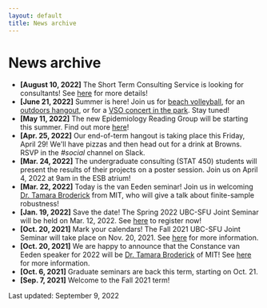 ```yaml
---
layout: default
title: News archive
---
```


# News archive

- **[August 10, 2022]** The Short Term Consulting Service is looking for consultants!
See [here](./consulting) for more details!
- **[June 21, 2022]** Summer is here! Join us for
[beach volleyball](./sports), for an
[outdoors hangout](./hangouts), or for a
[VSO concert in the park](https://www.vancouversymphony.ca/event/the-vso-at-deer-lake/).
Stay tuned!
- **[May 11, 2022]** The new Epidemiology Reading Group will be starting this summer.
Find out more [here](./reading-groups)!
- **[Apr. 25, 2022]** Our end-of-term hangout is taking place this Friday, April 29!
We'll have pizzas and then head out for a drink at Browns.
RSVP in the *#social* channel on Slack.
- **[Mar. 24, 2022]** The undergraduate consulting (STAT 450) students
will present the results of their projects on a poster session.
Join us on April 4, 2022 at 9am in the ESB atrium!
- **[Mar. 22, 2022]** Today is the van Eeden seminar!
Join us in welcoming [Dr. Tamara Broderick](https://tamarabroderick.com/) from MIT,
who will give a talk about finite-sample robustness!
- **[Jan. 19, 2022]** Save the date! The Spring 2022 UBC-SFU Joint Seminar will be held on Mar. 12, 2022. See [here](./ubc-sfu) to register now!
- **[Oct. 20, 2021]** Mark your calendars! The Fall 2021 UBC-SFU Joint Seminar will take place on Nov. 20, 2021. See [here](./ubc-sfu) for more information.
- **[Oct. 20, 2021]** We are happy to announce that the
	Constance van Eeden speaker for 2022 will be
	[Dr. Tamara Broderick](https://tamarabroderick.com/) of MIT!
	See [here](./van-eeden) for more information.
- **[Oct. 6, 2021]** Graduate seminars are back this term, starting on Oct. 21.
- **[Sep. 7, 2021]** Welcome to the Fall 2021 term!


Last updated: September 9, 2022
